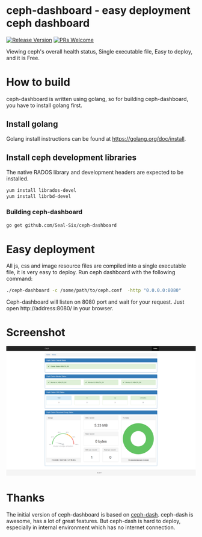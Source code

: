 # ceph-dashboard - easy deployment ceph dashboard 
[![Release Version](https://img.shields.io/badge/release-1.0.0-red.svg)](https://github.com/Seal-Six/ceph-dashboard/releases)
[![PRs Welcome](https://img.shields.io/badge/PRs-welcome-brightgreen.svg)](https://github.com/Seal-Six/ceph-dashboard/pulls)

Viewing ceph's overall health status, Single executable file, Easy to deploy, and it is Free.

# How to build

ceph-dashboard is written using golang, so for building ceph-dashboard, you have to install golang first.

## Install golang

Golang install instructions can be found at https://golang.org/doc/install.

## Install ceph development libraries

The native RADOS library and development headers are expected to be installed.
```bash
yum install librados-devel
yum install librbd-devel
```
### Building ceph-dashboard

```bash
go get github.com/Seal-Six/ceph-dashboard
```

# Easy deployment

All js, css and image resource files are compiled into a single executable file, it is very easy to deploy.
Run ceph dashboard with the following command:

```bash
./ceph-dashboard -c /some/path/to/ceph.conf  -http "0.0.0.0:8080"
```
Ceph-dashboard will listen on 8080 port and wait for your request. 
Just open http://address:8080/ in your browser.

# Screenshot

![ceph dashboard screenshot](/screenshot/ceph_dashboard_screenshot.png)

# Thanks

The initial version of ceph-dashboard is based on [ceph-dash](https://github.com/Crapworks/ceph-dash). ceph-dash is awesome, has a lot of great features. But ceph-dash is hard to deploy, especially in internal environment which has no internet connection.
